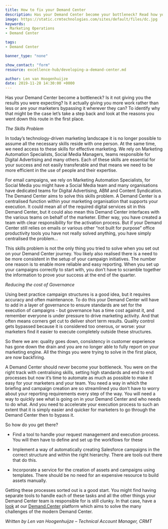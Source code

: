 ```yaml
---
title: How to fix your Demand Center
description: Has your Demand Center become your bottleneck? Read how you can fix it.
image: https://static.crmtechnologies.com/sites/default/files/dc.jpg
keywords:
- Marketing Operations
- Demand Center

tags:
- Demand Center

banner_type: "none"

show_contact: "form"
resource: excellence-hub/developing-a-demand-center.md

author: Len van Hoogenhuijze
date: 2019-11-28 14:30:00 +0000
---
```

Has your Demand Center become a bottleneck? Is it not giving you the results you were expecting? Is it actually giving you more work rather than less or are your marketers bypassing it wherever they can? To identify why that might be the case let’s take a step back and look at the reasons you went down this route in the first place.  

_The Skills Problem_

In today’s technology-driven marketing landscape it is no longer possible to assume all the necessary skills reside with one person. At the same time, we need access to these skills for effective marketing. We rely on Marketing Automation Specialists, Social Media Managers, teams responsible for Digital Advertising and many others. Each of these skills are essential for your success and not easily transferable and that means we need to be more efficient in the use of people and their expertise.  

For email campaigns, we rely on Marketing Automation Specialists, for Social Media you might have a Social Media team and many organisations have dedicated teams for Digital Advertising, ABM and Content Syndication. The Demand Center aims to solve this skills problem. A Demand Center is a centralised function within your marketing organisation that supports your execution. It could mean all of the required digital services sit in this Demand Center, but it could also mean this Demand Center interfaces with the various teams on behalf of the marketer. Either way, you have created a team with clear responsibility for the activation process. But if your Demand Center still relies on emails or various other “not built for purpose” office productivity tools you have not really solved anything, you have simply centralised the problem… 

This skills problem is not the only thing you tried to solve when you set out on your Demand Center journey. You likely also realised there is a need to be more consistent in the setup of your campaign initiatives. The number one reason is to enable more reliable and easy reporting. When you set up your campaigns correctly to start with, you don’t have to scramble together the information to prove your success at the end of the quarter.  

_Reducing the cost of Governance_ 

Using best practice campaign structures is a good idea, but it requires accuracy and often maintenance. To do this your Demand Center will have to add in a layer of governance to ensure standards are set for the execution of campaigns - but governance has a time cost against it, and remember everyone is under pressure to drive marketing activity. And that often means corners get cut to deliver short term results. Quality control gets bypassed because it is considered too onerous, or worse: your marketers find it easier to execute completely outside these structures.  

So there we are: quality goes down, consistency in customer experience has gone down the drain and you are no longer able to fully report on your marketing engine. All the things you were trying to solve in the first place, are now backfiring.  

A Demand Center should never become your bottleneck. You were on the right track with centralising skills, setting high standards and end to end processes but now it’s time to automate as much as possible to make it easy for your marketers and your team. You need a way in which the briefing and campaign creation are so streamlined you don't have to worry about your reporting requirements every step of the way. You will need a way to quickly see what is going on in your Demand Center and who needs to do what. And you need to accelerate your execution process to such an extent that it is simply easier and quicker for marketers to go through the Demand Center then to bypass it.  

So how do you get there?  

* Find a tool to handle your request management and execution process. You will then have to define and set up the workflows for these 

* Implement a way of automatically creating Salesforce campaigns in the correct structure and within the right hierarchy. There are tools out there that do this. 

* Incorporate a service for the creation of assets and campaigns using templates. There should be no need for an expensive resource to build assets manually.  

Getting these processes sorted out is a good start. You might find having separate tools to handle each of these tasks and all the other things your Demand Center team is responsible for is still clunky. In that case, have a [look](https://www.demand.center/) at our [Demand.Center](https://www.demand.center/) platform which aims to solve the many challenges of the modern Demand Center. 

_Written by Len van Hoogenhuijze – Technical Account Manager, CRMT_
